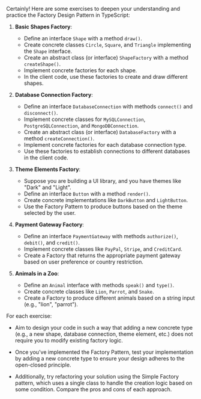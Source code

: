 Certainly! Here are some exercises to deepen your understanding and practice the Factory Design Pattern in TypeScript:

1. **Basic Shapes Factory**:

   - Define an interface `Shape` with a method `draw()`.
   - Create concrete classes `Circle`, `Square`, and `Triangle` implementing the `Shape` interface.
   - Create an abstract class (or interface) `ShapeFactory` with a method `createShape()`.
   - Implement concrete factories for each shape.
   - In the client code, use these factories to create and draw different shapes.

2. **Database Connection Factory**:

   - Define an interface `DatabaseConnection` with methods `connect()` and `disconnect()`.
   - Implement concrete classes for `MySQLConnection`, `PostgreSQLConnection`, and `MongoDBConnection`.
   - Create an abstract class (or interface) `DatabaseFactory` with a method `createConnection()`.
   - Implement concrete factories for each database connection type.
   - Use these factories to establish connections to different databases in the client code.

3. **Theme Elements Factory**:

   - Suppose you are building a UI library, and you have themes like "Dark" and "Light".
   - Define an interface `Button` with a method `render()`.
   - Create concrete implementations like `DarkButton` and `LightButton`.
   - Use the Factory Pattern to produce buttons based on the theme selected by the user.

4. **Payment Gateway Factory**:

   - Define an interface `PaymentGateway` with methods `authorize()`, `debit()`, and `credit()`.
   - Implement concrete classes like `PayPal`, `Stripe`, and `CreditCard`.
   - Create a Factory that returns the appropriate payment gateway based on user preference or country restriction.

5. **Animals in a Zoo**:
   - Define an `Animal` interface with methods `speak()` and `type()`.
   - Create concrete classes like `Lion`, `Parrot`, and `Snake`.
   - Create a Factory to produce different animals based on a string input (e.g., "lion", "parrot").

For each exercise:

- Aim to design your code in such a way that adding a new concrete type (e.g., a new shape, database connection, theme element, etc.) does not require you to modify existing factory logic.
- Once you've implemented the Factory Pattern, test your implementation by adding a new concrete type to ensure your design adheres to the open-closed principle.

- Additionally, try refactoring your solution using the Simple Factory pattern, which uses a single class to handle the creation logic based on some condition. Compare the pros and cons of each approach.
